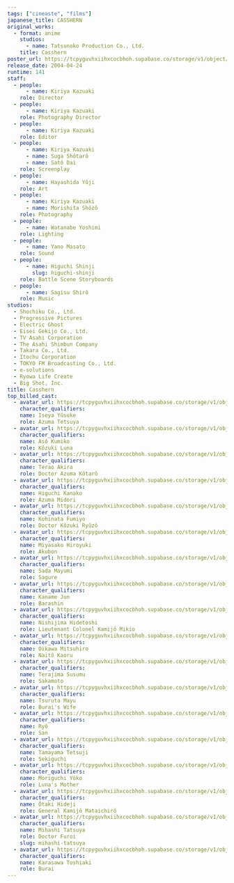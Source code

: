 ```yaml
---
tags: ["cineaste", "films"]
japanese_title: CASSHERN
original_works:
  - format: anime
    studios:
      - name: Tatsunoko Production Co., Ltd.
    title: Casshern
poster_url: https://tcpyguvhxiihxcocbhoh.supabase.co/storage/v1/object/public/godzilla-cineaste-public/content/films/casshern-2004/posters/casshern-2004.jpg
release_date: 2004-04-24
runtime: 141
staff:
  - people:
      - name: Kiriya Kazuaki
    role: Director
  - people:
      - name: Kiriya Kazuaki
    role: Photography Director
  - people:
      - name: Kiriya Kazuaki
    role: Editor
  - people:
      - name: Kiriya Kazuaki
      - name: Suga Shôtarô
      - name: Satô Dai
    role: Screenplay
  - people:
      - name: Hayashida Yûji
    role: Art
  - people:
      - name: Kiriya Kazuaki
      - name: Morishita Shôzô
    role: Photography
  - people:
      - name: Watanabe Yoshimi
    role: Lighting
  - people:
      - name: Yano Masato
    role: Sound
  - people:
      - name: Higuchi Shinji
        slug: higuchi-shinji
    role: Battle Scene Storyboards
  - people:
      - name: Sagisu Shirô
    role: Music
studios:
  - Shochiku Co., Ltd.
  - Progressive Pictures
  - Electric Ghost
  - Eisei Gekijo Co., Ltd.
  - TV Asahi Corporation
  - The Asahi Shimbun Company
  - Takara Co., Ltd.
  - Itochu Corporation
  - TOKYO FM Broadcasting Co., Ltd.
  - e-solutions
  - Ryowa Life Create
  - Big Shot, Inc.
title: Casshern
top_billed_cast:
  - avatar_url: https://tcpyguvhxiihxcocbhoh.supabase.co/storage/v1/object/public/godzilla-cineaste-public/content/films/casshern-2004/cast-avatars/yusuke-iseya-0.jpg
    character_qualifiers:
    name: Iseya Yûsuke
    role: Azuma Tetsuya
  - avatar_url: https://tcpyguvhxiihxcocbhoh.supabase.co/storage/v1/object/public/godzilla-cineaste-public/content/films/casshern-2004/cast-avatars/kumiko-aso-0.jpg
    character_qualifiers:
    name: Asô Kumiko
    role: Kôzuki Luna
  - avatar_url: https://tcpyguvhxiihxcocbhoh.supabase.co/storage/v1/object/public/godzilla-cineaste-public/content/films/casshern-2004/cast-avatars/akira-terao-0.jpg
    character_qualifiers:
    name: Terao Akira
    role: Doctor Azuma Kôtarô
  - avatar_url: https://tcpyguvhxiihxcocbhoh.supabase.co/storage/v1/object/public/godzilla-cineaste-public/content/films/casshern-2004/cast-avatars/kanako-higuchi-0.jpg
    character_qualifiers:
    name: Higuchi Kanako
    role: Azuma Midori
  - avatar_url: https://tcpyguvhxiihxcocbhoh.supabase.co/storage/v1/object/public/godzilla-cineaste-public/content/films/casshern-2004/cast-avatars/fumiyo-kohinata-0.jpg
    character_qualifiers:
    name: Kohinata Fumiyo
    role: Doctor Kôzuki Ryûzô
  - avatar_url: https://tcpyguvhxiihxcocbhoh.supabase.co/storage/v1/object/public/godzilla-cineaste-public/content/films/casshern-2004/cast-avatars/hiroyuki-miyasako-0.jpg
    character_qualifiers:
    name: Miyasako Hiroyuki
    role: Akubon
  - avatar_url: https://tcpyguvhxiihxcocbhoh.supabase.co/storage/v1/object/public/godzilla-cineaste-public/content/films/casshern-2004/cast-avatars/mayumi-sada-0.jpg
    character_qualifiers:
    name: Sada Mayumi
    role: Sagure
  - avatar_url: https://tcpyguvhxiihxcocbhoh.supabase.co/storage/v1/object/public/godzilla-cineaste-public/content/films/casshern-2004/cast-avatars/jun-kaname-0.jpg
    character_qualifiers:
    name: Kaname Jun
    role: Barashin
  - avatar_url: https://tcpyguvhxiihxcocbhoh.supabase.co/storage/v1/object/public/godzilla-cineaste-public/content/films/casshern-2004/cast-avatars/hidetoshi-nishijima-0.jpg
    character_qualifiers:
    name: Nishijima Hidetoshi
    role: Lieutenant Colonel Kamijô Mikio
  - avatar_url: https://tcpyguvhxiihxcocbhoh.supabase.co/storage/v1/object/public/godzilla-cineaste-public/content/films/casshern-2004/cast-avatars/mitsuhiro-oikawa-0.jpg
    character_qualifiers:
    name: Oikawa Mitsuhiro
    role: Naitô Kaoru
  - avatar_url: https://tcpyguvhxiihxcocbhoh.supabase.co/storage/v1/object/public/godzilla-cineaste-public/content/films/casshern-2004/cast-avatars/susumu-terajima-0.jpg
    character_qualifiers:
    name: Terajima Susumu
    role: Sakamoto
  - avatar_url: https://tcpyguvhxiihxcocbhoh.supabase.co/storage/v1/object/public/godzilla-cineaste-public/content/films/casshern-2004/cast-avatars/mayu-tsuruta-0.jpg
    character_qualifiers:
    name: Tsuruta Mayu
    role: Burai's Wife
  - avatar_url: https://tcpyguvhxiihxcocbhoh.supabase.co/storage/v1/object/public/godzilla-cineaste-public/content/films/casshern-2004/cast-avatars/ryo-0.jpg
    character_qualifiers:
    name: Ryô
    role: San
  - avatar_url: https://tcpyguvhxiihxcocbhoh.supabase.co/storage/v1/object/public/godzilla-cineaste-public/content/films/casshern-2004/cast-avatars/tetsuji-tamayama-0.jpg
    character_qualifiers:
    name: Tamayama Tetsuji
    role: Sekiguchi
  - avatar_url: https://tcpyguvhxiihxcocbhoh.supabase.co/storage/v1/object/public/godzilla-cineaste-public/content/films/casshern-2004/cast-avatars/yoko-moriguchi-0.jpg
    character_qualifiers:
    name: Moriguchi Yôko
    role: Luna's Mother
  - avatar_url: https://tcpyguvhxiihxcocbhoh.supabase.co/storage/v1/object/public/godzilla-cineaste-public/content/films/casshern-2004/cast-avatars/hideji-otaki-0.jpg
    character_qualifiers:
    name: Ôtaki Hideji
    role: General Kamijô Mataichirô
  - avatar_url: https://tcpyguvhxiihxcocbhoh.supabase.co/storage/v1/object/public/godzilla-cineaste-public/content/films/casshern-2004/cast-avatars/tatsuya-mihashi-0.jpg
    character_qualifiers:
    name: Mihashi Tatsuya
    role: Doctor Furoi
    slug: mihashi-tatsuya
  - avatar_url: https://tcpyguvhxiihxcocbhoh.supabase.co/storage/v1/object/public/godzilla-cineaste-public/content/films/casshern-2004/cast-avatars/toshiaki-karasawa-0.jpg
    character_qualifiers:
    name: Karasawa Toshiaki
    role: Burai
---
```

